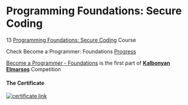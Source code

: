 # Programming Foundations: Secure Coding

13 [Programming Foundations: Secure Coding](https://www.linkedin.com/learning/programming-foundations-secure-coding) Course

Check Become a Programmer: Foundations [Progress](https://github.com/hosamation/Become-a-Programmer-Foundations) 

[Become a Programmer - Foundations][1] is the first part of **[Kalbonyan Elmarsos][2]** Competition

#### The Certificate
[![certificate link](https://media-exp1.licdn.com/dms/image/C4D1FAQGl8gZsmwHdxw/feedshare-document-cover-images_1280/0/1651398897030?e=2147483647&v=beta&t=qUQBfeQOA90hdbhYFDhD_9vtVqLl1PgthGwqUGvLm5I)](https://www.linkedin.com/learning/certificates/905c5d6b821fa789936a14c5524398bdca87894e4494b3ce90a547378b62b2fb?trk=share_certificate)

[1]: https://www.linkedin.com/learning/paths/become-a-programmer-foundations

[2]: https://www.linkedin.com/company/%D9%83%D8%A7%D9%84%D8%A8%D9%86%D9%8A%D8%A7%D9%86-%D8%A7%D9%84%D9%85%D8%B1%D8%B5%D9%88%D8%B5/